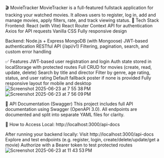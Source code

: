 🎬 MovieTracker
MovieTracker is a full-featured fullstack application for tracking your watched movies.
It allows users to register, log in, add and manage movies, apply filters, rate, and track viewing status.
🔧 Tech Stack
   Frontend:
React (with Vite)
React Router
Context API for authentication
Axios for API requests
Vanilla CSS
Fully responsive design

   Backend:
Node.js + Express
MongoDB (with Mongoose)
JWT-based authentication
RESTful API (/api/v1)
Filtering, pagination, search, and custom error handling

✅ Features
 JWT-based user registration and login
 Auth state stored in localStorage with protected routes
 Full CRUD for movies (create, read, update, delete)
 Search by title and director
 Filter by genre, age rating, status, and user rating 
 Default fallback poster if none is provided
 Fully responsive layout for mobile and desktop
![Screenshot 2025-06-23 at 7 55 38 PM](https://github.com/user-attachments/assets/8b2dca71-f904-4fa9-8f5d-c522a4e8a436)
![Screenshot 2025-06-23 at 7 56 09 PM](https://github.com/user-attachments/assets/532ab2b9-fbb2-4dff-b142-e5cba8142f61)

 📖 API Documentation (Swagger)
This project includes full API documentation using Swagger (OpenAPI 3.0). All endpoints are documented and split into separate YAML files for clarity.

🔹 How to Access
Local: http://localhost:3000/api-docs

After running your backend locally:
Visit http://localhost:3000/api-docs
Explore and test endpoints (e.g. register, login, create/delete/update/get a movie)
Authorize with a Bearer token to test protected routes
![Screenshot 2025-06-23 at 11 43 53 PM](https://github.com/user-attachments/assets/87721d2e-0aae-4266-bbd3-afcc33453908)

